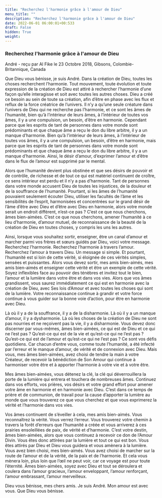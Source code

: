 ```yaml
---
title: "Recherchez l'harmonie grâce à l'amour de Dieu"
menu_title: ""
description: "Recherchez l'harmonie grâce à l'amour de Dieu"
date: 2022-06-01 06:00:01+00:533
draft: False
hidden: True
weight:
---
```

### Recherchez l'harmonie grâce à l'amour de Dieu

André - reçu par Al Fike le 23 Octobre 2018, Gibsons, Colombie-Britannique, Canada

Que Dieu vous bénisse, je suis André. Dans la création de Dieu, toutes les choses recherchent l’harmonie. Tout mouvement, toute évolution et toute expression de la création de Dieu est attiré à rechercher l’harmonie d’une façon qu’elle interagisse et soit avec toutes les autres choses. Dieu a créé ce besoin au sein de toute sa création, afin d’être en phase avec les flux et reflux de la force créatrice de l’univers. Il n’y a qu’une seule créature dans l’univers de Dieu qui ne recherche pas l’harmonie, et ce sont les âmes de l’humanité, bien qu’à l’intérieur de leurs âmes, à l’intérieur de toutes vos âmes, il y a une compulsion, un besoin, d’être en harmonie. Cependant parce que les esprits de tant de personnes dans votre monde sont prédominants et que chaque âme a reçu le don du libre arbitre, il y a un manque d’harmonie. Bien qu’à l’intérieur de leurs âmes, à l’intérieur de toutes vos âmes, il y a une compulsion, un besoin, d’être en harmonie, mais parce que les esprits de tant de personnes dans votre monde sont prédominants et que chaque âme a reçu le don du libre arbitre, il y a un manque d’harmonie. Ainsi, le désir d’amour, d’exprimer l’amour et d’être dans le flux de l’amour est supprimé par le mental.

Alors que l’humanité devient plus obstinée et que ses désirs de pouvoir et de contrôle, de richesse et de tout ce qui est matériel continuent de croître, ce sens intérieur est perdu et il n’y a pas d’harmonie. Tant de personnes dans votre monde accusent Dieu de toutes les injustices, de la douleur et de la souffrance de l’humanité. Pourtant, si les âmes de l’humanité pouvaient seulement écouter Dieu, utiliser les facultés de l’âme et les sensibilités de l’esprit, harmonisées et concentrées sur le grand désir de l’âme d’être avec Dieu et d’être avec Dieu en harmonie, alors votre monde serait un endroit différent, n’est-ce pas ? C’est ce que nous cherchons, âmes bien-aimées. C’est ce que nous cherchons, amener l’humanité à ce lieu d’harmonie, d’amour mutuel, de reconnaissance de la beauté de la création de Dieu en toutes choses, y compris les uns les autres.

Ainsi, lorsque vous souhaitez sortir, enseigner, être un canal d’amour et marcher parmi vos frères et sœurs guidés par Dieu, voici votre message. Recherchez l’harmonie. Recherchez l’harmonie à travers l’amour. Recherchez l’amour à travers Dieu. Un message si simple. Et pourtant, l’humanité est si loin de cette vérité, si éloignée de ces vérités simples, sensées et puissantes. Alors vous devez sortir, mes amis bien-aimés, mes amis bien-aimés et enseigner cette vérité et être un exemple de cette vérité. Soyez inflexibles face au pouvoir des ténèbres et invitez tout le bien, l’amour et la lumière dans votre être et dans vos vies. Alors que vos âmes grandissent, vous saurez immédiatement ce qui est en harmonie avec la création de Dieu, avec Ses lois d’Amour et avec toutes les choses qui sont de la lumière. Votre reconnaissance continue à grandir et votre force continue à vous guider sur la bonne voie d’action, pour être en harmonie avec Dieu.

Là où il y a de la souffrance, il y a de la disharmonie. Là où il y a un manque d’amour, il y a dysharmonie. Là où les choses de la création de Dieu ne sont pas nourries et ne reçoivent pas la vie, il y a disharmonie. Vous devez donc discerner par vous-mêmes, âmes bien-aimées, ce qui est de Dieu et ce qui ne l’est pas ? Qu’est-ce qui est de la vie et qu’est-ce qui ne l’est pas ? Qu’est-ce qui est de l’amour et qu’est-ce qui ne l’est pas ? Ce sont vos défis quotidiens. Car chacun d’entre vous, comme toute l’humanité, a été infecté par l’erreur et le manque d’amour, de vérité et de connexion avec Dieu. Mais vous, mes âmes bien-aimées, avez choisi de tendre la main à votre Créateur, de recevoir la bénédiction de Son Amour qui continue à harmoniser votre être et à apporter l’harmonie à votre vie et à votre être.

Mes âmes bien-aimées, vous détenez la clé, la clé qui déverrouillera la porte de la lumière qui entrera et touchera de nombreuses âmes. Continuez dans vos efforts, vos prières, vos désirs et votre grand effort pour amener votre âme en harmonie et en harmonie avec Dieu. C’est dans ce temps de prière et de communion, de travail pour la cause d’apporter la lumière au monde que vous trouverez ce que vous cherchez et que vous exprimerez la vérité et l’harmonie dans vos vies.

Vos âmes continuent de s’éveiller à cela, mes amis bien-aimés. Vous reconnaîtrez la vérité. Vous verrez l’erreur. Vous trouverez votre chemin à travers la forêt d’erreurs que l’humanité a créée et vous arriverez à ces prairies ensoleillées de paix, de vérité et d’harmonie. C’est votre destin, âmes bien-aimées, alors que vous continuez à recevoir ce don de l’Amour Divin. Vous êtes donc attirées par la lumière et tout ce qui est bon. Vous êtes attirés par Dieu et Dieu vous guidera et vous amènera à la lumière. Vous avez bien choisi, mes bien-aimés. Vous avez choisi de marcher sur la route de l’amour et de la vérité, de la paix et de l’harmonie. Et cela vous mènera loin, plus loin que l’œil ne peut voir, car ce voyage est pour toute l’éternité. Âmes bien-aimées, soyez avec Dieu et tout se déroulera et coulera dans l’amour gracieux, l’amour enveloppant, l’amour renforçant, l’amour embrassant, l’amour merveilleux.

Dieu vous bénisse, mes chers amis. Je suis André. Mon amour est avec vous. Que Dieu vous bénisse.




